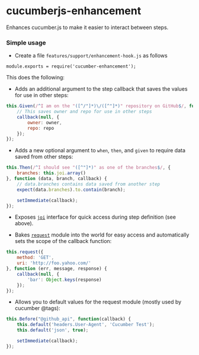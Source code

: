 # cucumberjs-enhancement

Enhances cucumber.js to make it easier to interact between steps.

### Simple usage

* Create a file `features/support/enhancement-hook.js` as follows

```
module.exports = require('cucumber-enhancement');
```

This does the following:

* Adds an additional argument to the step callback that saves the values for use in other steps:

```javascript
this.Given(/^I am on the "([^/"]*)\/([^"]*)" repository on GitHub$/, function (owner, repo, callback) {
    // This saves owner and repo for use in other steps
    callback(null, {
        owner: owner,
        repo: repo
    });
});
```

* Adds a new optional argument to `when`, `then`, and `given` to require data saved from other steps:

```javascript
this.Then(/^I should see "([^"]*)" as one of the branches$/, {
    branches: this.joi.array()
}, function (data, branch, callback) {
    // data.branches contains data saved from another step
    expect(data.branches).to.contain(branch);

    setImmediate(callback);
});
```

* Exposes [`joi`](https://www.npmjs.com/package/joi) interface for quick access during step definition (see above).

* Bakes [`request`](https://www.npmjs.com/package/request) module into the world for easy access and automatically sets the scope of the callback function:

```javascript
this.request({
    method: 'GET',
    uri: 'http://foo.yahoo.com/'
}, function (err, message, response) {
    callback(null, {
        'bar': Object.keys(response)
    });
});
```

* Allows you to default values for the request module (mostly used by cucumber @tags):

```javascript
this.Before("@github_api", function(callback) {
    this.default('headers.User-Agent', 'Cucumber Test');
    this.default('json', true);

    setImmediate(callback);
});
```
